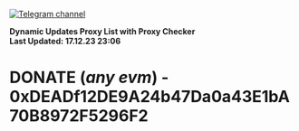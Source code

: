 [![Telegram channel](https://img.shields.io/endpoint?url=https://runkit.io/damiankrawczyk/telegram-badge/branches/master?url=https://t.me/n4z4v0d)](https://t.me/n4z4v0d) 

**Dynamic Updates Proxy List with Proxy Checker**  
**Last Updated: 17.12.23 23:06**

# DONATE (_any evm_) - 0xDEADf12DE9A24b47Da0a43E1bA70B8972F5296F2
